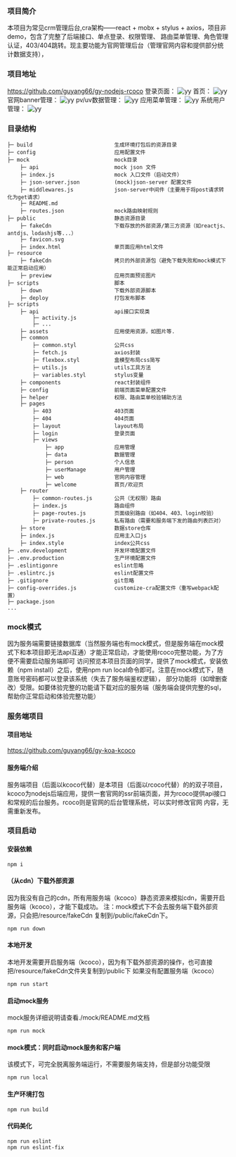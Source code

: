 ### 项目简介
本项目为常见crm管理后台,cra架构——react + mobx + stylus + axios，项目非demo，包含了完整了后端接口、单点登录、权限管理、
路由菜单管理、角色管理认证，403/404跳转。现主要功能为官网管理后台（管理官网内容和提供部分统计数据支持），
### 项目地址
https://github.com/guyang66/gy-nodejs-rcoco
登录页面：
![yy](resource/preview/login.png)
首页：
![yy](resource/preview/index.png)
官网banner管理：
![yy](resource/preview/banner.png)
pv/uv数据管理：
![yy](resource/preview/pv.png)
应用菜单管理：
![yy](resource/preview/menu.png)
系统用户管理：
![yy](resource/preview/user.png)

### 目录结构
```
├─ build                          生成环境打包后的资源目录
├─ config                         应用配置文件
├─ mock                           mock目录
    ├─ api                        mock json 文件
    ├─ index.js                   mock 入口文件（启动文件）
    ├─ json-server.json           (mock)json-server 配置文件
    ├─ middlewares.js             json-server中间件（主要用于将post请求转化为get请求）
    ├─ README.md
    ├─ routes.json                mock路由映射规则
├─ public                         静态资源目录
    ├─ fakeCdn                    下载存放的外部资源/第三方资源（如reactjs、antdjs、lodashjs等...）
    ├─ favicon.svg
    ├─ index.html                 单页面应用html文件
├─ resource
    ├─ fakeCdn                    拷贝的外部资源包（避免下载失败和mock模式下能正常启动应用）
    ├─ preview                    应用页面预览图片
├─ scripts                        脚本
    ├─ down                       下载外部资源脚本
    ├─ deploy                     打包发布脚本
├─ scripts
    ├─ api                        api接口实现类
        ├─ activity.js
        ├─ ...
    ├─ assets                     应用使用资源，如图片等.
    ├─ common  
        ├─ common.styl            公共css
        ├─ fetch.js               axios封装
        ├─ flexbox.styl           盒模型布局css简写  
        ├─ utils.js               utils工具方法
        ├─ variables.styl         stylus变量  
    ├─ components                 react封装组件
    ├─ config                     前端页面菜单配置文件
    ├─ helper                     权限、路由菜单校验辅助方法
    ├─ pages
        ├─ 403                    403页面  
        ├─ 404                    404页面 
        ├─ layout                 layout布局
        ├─ login                  登录页面
        ├─ views
            ├─ app                应用管理
            ├─ data               数据管理  
            ├─ person             个人信息  
            ├─ userManage         用户管理  
            ├─ web                官网内容管理  
            ├─ welcome            首页/欢迎页
    ├─ router
        ├─ common-routes.js       公共（无权限）路由
        ├─ index.js               路由组件
        ├─ page-routes.js         页面级别路由（如404、403、login校验）  
        ├─ private-routes.js      私有路由（需要和服务端下发的路由列表匹对）
    ├─ store                      数据store仓库
    ├─ index.js                   应用主入口js
    ├─ index.style                index公共css
├─ .env.development               开发环境配置文件  
├─ .env.production                生产环境配置文件  
├─ .eslintigonre                  eslint忽略
├─ .eslintrc.js                   eslint配置文件
├─ .gitignore                     git忽略
├─ config-overrides.js            customize-cra配置文件（重写webpack配置）
├─ package.json
...    
``` 

### mock模式
因为服务端需要链接数据库（当然服务端也有mock模式，但是服务端在mock模式下和本项目即无法api互通）才能正常启动，才能使用rcoco完整功能，为了方便不需要启动服务端即可
访问预览本项目页面的同学，提供了mock模式，安装依赖（npm install）之后，使用npm run local命令即可。注意在mock模式下，随意账号密码都可以登录该系统（失去了服务端鉴权逻辑），
部分功能将（如增删查改）受限。如要体验完整的功能请下载对应的服务端（服务端会提供完整的sql，帮助你正常启动和体验完整功能）

### 服务端项目
#### 项目地址
https://github.com/guyang66/gy-koa-kcoco
#### 服务端介绍
服务端项目（后面以kcoco代替）是本项目（后面以rcoco代替）的的双子项目，kcoco为nodejs后端应用，提供一套官网的ssr前端页面，并为rcoco提供api接口和常规的后台服务。rcoco则是官网的后台管理系统，可以实时修改官网
内容，无需重新发布。
### 项目启动
#### 安装依赖
```
npm i
```
#### （从cdn）下载外部资源
因为我没有自己的cdn，所有用服务端（kcoco）静态资源来模拟cdn，需要开启服务端（kcoco），才能下载成功。
注：mock模式下不会去服务端下载外部资源，只会把/resource/fakeCdn 复制到/public/fakeCdn下。
```
npm run down
```
#### 本地开发
本地开发需要开启服务端（kcoco），因为有下载外部资源的操作，也可直接把/resource/fakeCdn文件夹复制到/public下
如果没有配置服务端（kcoco）
```
npm run start
```
#### 启动mock服务
mock服务详细说明请查看./mock/README.md文档
```
npm run mock
```
#### mock模式：同时启动mock服务和客户端
该模式下，可完全脱离服务端运行，不需要服务端支持，但是部分功能受限
```
npm run local
```
#### 生产环境打包
```
npm run build
```
#### 代码美化
```
npm run eslint
npm run eslint-fix
```
